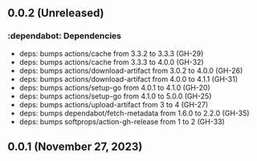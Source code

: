 ## 0.0.2 (Unreleased)

### :dependabot: **Dependencies**

* deps: bumps actions/cache from 3.3.2 to 3.3.3 (GH-29)
* deps: bumps actions/cache from 3.3.3 to 4.0.0 (GH-32)
* deps: bumps actions/download-artifact from 3.0.2 to 4.0.0 (GH-26)
* deps: bumps actions/download-artifact from 4.0.0 to 4.1.1 (GH-31)
* deps: bumps actions/setup-go from 4.0.1 to 4.1.0 (GH-20)
* deps: bumps actions/setup-go from 4.1.0 to 5.0.0 (GH-25)
* deps: bumps actions/upload-artifact from 3 to 4 (GH-27)
* deps: bumps dependabot/fetch-metadata from 1.6.0 to 2.2.0 (GH-35)
* deps: bumps softprops/action-gh-release from 1 to 2 (GH-33)

## 0.0.1 (November 27, 2023)
